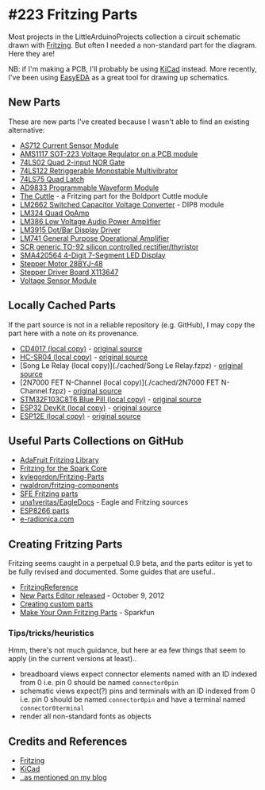 # #223 Fritzing Parts

Most projects in the LittleArduinoProjects collection a circuit schematic drawn with [Fritzing](http://fritzing.org/home/).
But often I needed a non-standard part for the diagram. Here they are!

NB: if I'm making a PCB, I'll probably be using [KiCad](http://kicad-pcb.org/) instead.
More recently, I've been using [EasyEDA](https://easyeda.com) as a great tool for drawing up schematics.

## New Parts

These are new parts I've created because I wasn't able to find an existing alternative:

* [AS712 Current Sensor Module](./AS712CurrentSensorModule)
* [AMS1117 SOT-223 Voltage Regulator on a PCB module](./AMS1117)
* [74LS02 Quad 2-input NOR Gate](./74LS02)
* [74LS122 Retriggerable Monostable Multivibrator](./74LS122)
* [74LS75 Quad Latch](./74LS75)
* [AD9833 Programmable Waveform Module](./AD9833_Module)
* [The Cuttle](./TheCuttle) - a Fritzing part for the Boldport Cuttle module
* [LM2662 Switched Capacitor Voltage Converter](./LM2662) - DIP8 module
* [LM324 Quad OpAmp](./LM324)
* [LM386 Low Voltage Audio Power Amplifier](./LM386)
* [LM3915 Dot/Bar Display Driver](./LM3915)
* [LM741 General Purpose Operational Amplifier](./LM741)
* [SCR generic TO-92 silicon controlled rectifier/thyristor](./SCR)
* [SMA420564 4-Digit 7-Segment LED Display](./SMA420564)
* [Stepper Motor 28BYJ-48](./28BYJ-48)
* [Stepper Driver Board X113647](./X113647)
* [Voltage Sensor Module](./VoltageSensorModule)

## Locally Cached Parts

If the part source is not in a reliable repository (e.g. GitHub), I may copy the part here with a note on its provenance.

* [CD4017 (local copy)](./cached/CD4017.fzpz) - [original source](https://code.google.com/p/fritzing/issues/detail?id=875#c526)
* [HC-SR04 (local copy)](./cached/HC-SR04.fzpz) - [original source](http://fritzing.org/projects/hc-sr04-project)
* [Song Le Relay (local copy)](./cached/Song Le Relay.fzpz) - [original source](https://code.google.com/p/fritzing/issues/detail?id=2389)
* [2N7000 FET N-Channel (local copy)](./cached/2N7000 FET N-Channel.fzpz) - [original source](https://github.com/kylegordon/Fritzing-Parts)
* [STM32F103C8T6 Blue Pill (local copy)](./cached/BluePill) - [original source](http://blog.naver.com/PostView.nhn?blogId=chandong83&logNo=221026011343&categoryNo=0&parentCategoryNo=39&viewDate=&currentPage=1&postListTopCurrentPage=1&from=search)
* [ESP32 DevKit (local copy)](./cached/ESP32S_HiLetgo.fzpz) - [original source](https://forum.fritzing.org/t/esp32s-hiletgo-dev-boad-with-pinout-template/5357?u=steelgoose)
* [ESP12E (local copy)](./cached/ESP12E.fzpz) - [original source](https://github.com/mathijswesterhof/Fritzing-parts/blob/master/ESP%2012E.fzpz)

## Useful Parts Collections on GitHub

* [AdaFruit Fritzing Library](https://github.com/adafruit/Fritzing-Library)
* [Fritzing for the Spark Core](https://github.com/technobly/SparkCore-Fritzing)
* [kylegordon/Fritzing-Parts](https://github.com/kylegordon/Fritzing-Parts)
* [rwaldron/fritzing-components](https://github.com/rwaldron/fritzing-components)
* [SFE Fritzing parts](https://github.com/sparkfun/Fritzing_Parts)
* [una1veritas/EagleDocs](https://github.com/una1veritas/EagleDocs) - Eagle and Fritzing sources
* [ESP8266 parts](https://github.com/ydonnelly/ESP8266_fritzing)
* [e-radionica.com](https://github.com/e-radionicacom/e-radionica.com-Fritzing-Library-parts-)

## Creating Fritzing Parts

Fritzing seems caught in a perpetual 0.9 beta, and the parts editor is yet to be fully revised and documented. Some guides that are useful..

* [FritzingReference](http://fritzing.org/learning/full_reference)
* [New Parts Editor released](http://blog.fritzing.org/2012/10/09/new-parts-editor-released/) - October 9, 2012
* [Creating custom parts](http://fritzing.org/learning/tutorials/creating-custom-parts/)
* [Make Your Own Fritzing Parts](https://learn.sparkfun.com/tutorials/make-your-own-fritzing-parts) - Sparkfun

### Tips/tricks/heuristics

Hmm, there's not much guidance, but here ar ea few things that seem to apply (in the current versions at least)..

* breadboard views expect connector elements named with an ID indexed from 0 i.e. pin 0 should be named `connector0pin`
* schematic views expect(?) pins and terminals with an ID indexed from 0 i.e. pin 0 should be named `connector0pin` and have a terminal named `connector0terminal`
* render all non-standard fonts as objects

## Credits and References

* [Fritzing](http://fritzing.org/home/)
* [KiCad](http://kicad-pcb.org/)
* [..as mentioned on my blog](https://blog.tardate.com/2017/01/littlearduinoprojects223-fritzing-the-boldport-cuttle.html)
